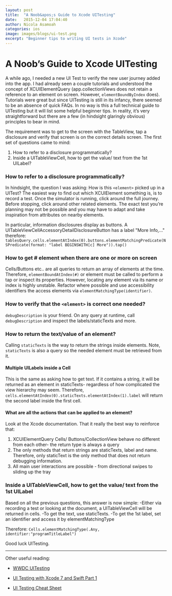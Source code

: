 ```yaml
---
layout: post
title:  "A Noob&apos;s Guide to Xcode UITesting"
date:   2015-12-04 17:04:40
author: Nicola Asamoah
categories: ios
image: images/blogs/ui-test.png
excerpt: "Beginner tips to writing UI tests in Xcode"
---
```


# A Noob’s Guide to Xcode UITesting

A while ago, I needed a new UI Test to verify the new user journey added into the app. I had already seen a couple tutorials and understood the concept of XCUIElementQuery (app.collectionViews does not retain a reference to an element on screen. However, `elementBoundByIndex` does). Tutorials were great but since UITesting is still in its infancy, there seemed to be an absence of quick FAQs. In no way is this a full technical guide to UITesting but it will list some helpful beginner tips. In reality, it’s very straightforward but there are a few (in hindsight glaringly obvious) principles to bear in mind.

The requirement was to get to the screen with the TableView, tap a disclosure and verify that screen is on the correct details screen. The first set of questions came to mind:

 1. How to refer to a disclosure programmatically?
 2. Inside a UITableViewCell, how to get the value/ text from the 1st UILabel?

### How to refer to a disclosure programmatically?
In hindsight, the question I was asking: How is this `<element>` picked up in a UITest?
The easiest way to find out which XCUIElement something is, is to record a test. Once the simulator is running, click around the full journey. Before stopping, click around other related elements. The exact test you’re planning may not be possible and you may have to adapt and take inspiration from attributes on nearby elements.

In particular, information disclosures display as buttons. A UITableViewCellAccessoryDetailDisclosureButton has a label "More Info,..."  therefore:
`tablesQuery.cells.elementAtIndex(0).buttons.elementMatchingPredicate(NSPredicate(format: "label BEGINSWITH[c] More")).tap()`


### How to get # element when there are one or more on screen
Cells/Buttons etc.. are all queries to return an array of elements at the time. Therefore, `elementBoundAtIndex(#)` or element must be called to perform a tap or inspect its properties. However, locating any element via its name or index is highly unstable. Refactor where possible and use accessibility identifiers the access elements via `elementMatchingType(identifier)`.


### How to verify that the `<element>` is correct one needed?
`debugDescription` is your friend. On any query at runtime, call `debugDescription` and inspect the labels/staticTexts and more.


### How to return the text/value of an element?
Calling `staticTexts` is the way to return the strings inside elements. Note, `staticTexts` is also a query so the needed element must be retrieved from it.

#### Multiple UILabels inside a Cell
This is the same as asking how to get text. If it contains a string, it will be returned as an element in staticTexts- regardless of how complicated the view hierarchy may seem. Therefore, `cells.elementAtIndex(0).staticTexts.elementAtIndex(1).label` will return the second label inside the first cell.

#### What are all the actions that can be applied to an element?
Look at the Xcode documentation. That it really the best way to reinforce that:
1. XCUIElementQuery Cells/ Buttons/CollectionView behave no different from each other- the return type is always a query
2. The only methods that return strings are staticTexts, label and name. Therefore, only staticText is the only method that does not return debugging information.
3. All main user interactions are possible - from directional swipes to sliding up the tray


### Inside a UITableViewCell, how to get the value/ text from the 1st UILabel
Based on all the previous questions, this answer is now simple:
-Either via recording a test or looking at the document, a UITableViewCell will be returned in cells.
-To get the text, use staticTexts.
-To get the 1st label, set an identifier and access it by elementMatchingType

Therefore:
`Cells.elementMatchingType(.Any, identifier:"programTitleLabel")`

Good luck UITesting.


----------


Other useful reading:

- [WWDC UITesting](https://developer.apple.com/videos/play/wwdc2015-406/)

- [UI Testing with Xcode 7 and Swift Part 1](http://www.runtimecrash.com/2015/09/08/ui-testing-with-xcode-7-and-swift-part-1/)

- [UI Testing Cheat Sheet](https://github.com/joemasilotti/UI-Testing-Cheat-Sheet)

